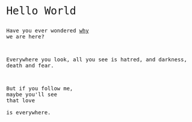<p style="font-family: monospace;font-size:2em">Hello World</p>
<p style="font-family: monospace;font-size:1em">Have you ever wondered <a href="007.html">why</a><br>we are here?</p>
<br>
<p style="font-family: monospace;font-size:1em">Everywhere you look, all you see is hatred, and darkness, death and fear.</p>
<br>
<p style="font-family: monospace;font-size:1em">But if you follow me,<br>maybe you'll see<br>that love<br><br>is everywhere.</p>
